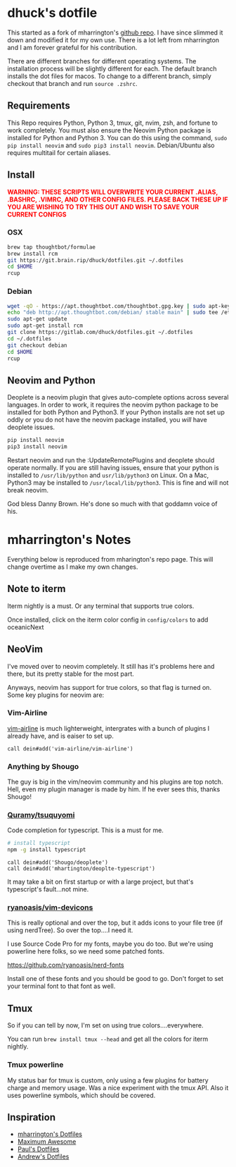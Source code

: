 # dhuck's dotfile

This started as a fork of mharrington's [github repo](https://github.com/mhartington/dotfiles). I have since slimmed it down and modified it for my own use. There is a lot left from mharrington and I am forever grateful for his contribution.

There are different branches for different operating systems. The installation process will be slightly different for each. The default branch installs the dot files for macos. To change to a different branch, simply checkout that branch and run `source .zshrc`.

## Requirements

This Repo requires Python, Python 3, tmux, git, nvim, zsh, and fortune to work completely. You must also ensure the Neovim Python package is installed for Python and Python 3. You can do this using the command, `sudo pip install neovim` and `sudo pip3 install neovim`. Debian/Ubuntu also requires multitail for certain aliases.

## Install

<span style='color:red'>__WARNING: THESE SCRIPTS WILL OVERWRITE YOUR CURRENT .ALIAS, .BASHRC, .VIMRC, AND OTHER CONFIG  FILES. PLEASE BACK THESE UP IF YOU ARE WISHING TO TRY THIS OUT AND WISH TO SAVE YOUR CURRENT CONFIGS__</span>

### OSX

```sh
brew tap thoughtbot/formulae
brew install rcm
git https://git.brain.rip/dhuck/dotfiles.git ~/.dotfiles
cd $HOME
rcup
```

### Debian

```sh
wget -qO - https://apt.thoughtbot.com/thoughtbot.gpg.key | sudo apt-key add -
echo "deb http://apt.thoughtbot.com/debian/ stable main" | sudo tee /etc/apt/sources.list.d/thoughtbot.list
sudo apt-get update
sudo apt-get install rcm
git clone https://gitlab.com/dhuck/dotfiles.git ~/.dotfiles
cd ~/.dotfiles
git checkout debian
cd $HOME
rcup
```

## Neovim and Python

Deoplete is a neovim plugin that gives auto-complete options across several languages. In order to work, it requires the neovim python package to be installed for both Python and Python3. If your Python installs are not set up oddly or you do not have the neovim package installed, you _will_ have deoplete issues.

```sh
pip install neovim
pip3 install neovim
```

Restart neovim and run the :UpdateRemotePlugins and deoplete should operate normally. If you are still having issues, ensure that your python is installed to `/usr/lib/python` and `usr/lib/python3` on Linux. On a Mac, Python3 may be installed to `/usr/local/lib/python3`. This is fine and will not break neovim.

God bless Danny Brown. He's done so much with that goddamn voice of his.

# mharrington's Notes

Everything below is reproduced from mharington's repo page. This will change overtime as I make my own changes.

## Note to iterm
Iterm nightly is a must.
Or any terminal that supports true colors.

Once installed, click on the iterm color config in `config/colors` to add oceanicNext

## NeoVim

I've moved over to neovim completely. It still has it's problems here and there, but its pretty stable for the most part.

Anyways, neovim has support for true colors, so that flag is turned on.
Some key plugins for neovim are:


### Vim-Airline
[vim-airline](https://github.com/vim-airline/vim-airline) is much lighterweight, intergrates with a bunch of plugins I
already have, and is eaiser to set up.

```
call dein#add('vim-airline/vim-airline')
```

### Anything by Shougo
The guy is big in the vim/neovim community and his plugins are top notch.
Hell, even my plugin manager is made by him. If he ever sees this, thanks Shougo!

### [Quramy/tsuquyomi](https://github.com/Quramy/tsuquyomi)
Code completion for typescript. This is a must for me.

```bash
# install typescript
npm -g install typescript
```


```viml
call dein#add('Shougo/deoplete')
call dein#add('mhartington/deoplte-typescript')
```

It may take a bit on first startup or with a large project, but that's typescript's fault...not mine.

### [ryanoasis/vim-devicons](https://github.com/ryanoasis/vim-devicons)

This is really optional and over the top, but it adds icons to your file tree (if using nerdTree). So over the top....I need it.

I use Source Code Pro for my fonts, maybe you do too. But we're using powerline here folks, so we need some patched fonts.

https://github.com/ryanoasis/nerd-fonts

Install one of these fonts and you should be good to go. Don't forget to set your terminal font to that font as well.

## Tmux

So if you can tell by now, I'm set on using true colors....everywhere.

You can run `brew install tmux --head` and get all the colors for iterm nightly.

### Tmux powerline
My status bar for tmux is custom, only using a few plugins for battery charge and memory usage. Was a nice experiment with the tmux API. Also it uses powerline symbols, which should be covered.

## Inspiration
- [mharrington's Dotfiles](https://github.com/mhartington/dotfiles)
- [Maximum Awesome](https://github.com/square/maximum-awesome)
- [Paul's Dotfiles](https://github.com/paulirish/dotfiles)
- [Andrew's Dotfiles](https://github.com/ajoslin/dot)
